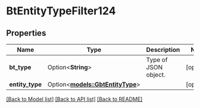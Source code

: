 # BtEntityTypeFilter124

## Properties

Name | Type | Description | Notes
------------ | ------------- | ------------- | -------------
**bt_type** | Option<**String**> | Type of JSON object. | [optional]
**entity_type** | Option<[**models::GbtEntityType**](GBTEntityType.md)> |  | [optional]

[[Back to Model list]](../README.md#documentation-for-models) [[Back to API list]](../README.md#documentation-for-api-endpoints) [[Back to README]](../README.md)


